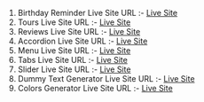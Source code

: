 1. Birthday Reminder Live Site URL :- [Live Site](https://birthday-reminder-singh.netlify.app/)
1. Tours Live Site URL :- [Live Site](https://tours-singh.netlify.app)
1. Reviews Live Site URL :- [Live Site](https://reviews-singh.netlify.app/)
1. Accordion Live Site URL :- [Live Site](https://accordion-singh.netlify.app/)
1. Menu Live Site URL :- [Live Site](https://menu-singh.netlify.app/)
1. Tabs Live Site URL :- [Live Site](https://tabs-singh.netlify.app/)
1. Slider Live Site URL :- [Live Site](https://slider-singh.netlify.app/)
1. Dummy Text Generator Live Site URL :- [Live Site](https://dummy-text-generator-singh.netlify.app/)
1. Colors Generator Live Site URL :- [Live Site](https://color-generator-singh.netlify.app/)
